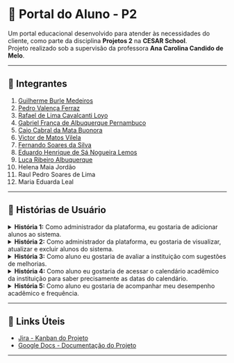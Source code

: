 # 📘 Portal do Aluno - P2

Um portal educacional desenvolvido para atender às necessidades do cliente, como parte da disciplina **Projetos 2** na **CESAR School**.  
Projeto realizado sob a supervisão da professora **Ana Carolina Candido de Melo**.

---

## 👥 Integrantes

1. [Guilherme Burle Medeiros](https://github.com/Guilherme-burle)  
2. [Pedro Valença Ferraz](https://github.com/PedroFerraz87)  
3. [Rafael de Lima Cavalcanti Loyo](https://github.com/rafaelcf29)  
4. [Gabriel França de Albuquerque Pernambuco](https://github.com/gabrielfranca10)  
5. [Caio Cabral da Mata Buonora](https://github.com/caiobuonora)  
6. [Victor de Matos Vilela](https://github.com/VI170105)  
7. [Fernando Soares da Silva](https://github.com/Nando101210)  
8. [Eduardo Henrique de Sá Nogueira Lemos](https://github.com/EduardoHenrique15)  
9. [Luca Ribeiro Albuquerque](https://github.com/LucaAlbuquerque)  
10. Helena Maia Jordão  
11. Raul Pedro Soares de Lima  
12. Maria Eduarda Leal  

---

## 📖 Histórias de Usuário

<details>
<summary><strong>História 1:</strong> Como administrador da plataforma, eu gostaria de adicionar alunos ao sistema.</summary>

- **Cenário favorável 1:**  
  Dado que o administrador está logado no portal  
  Quando acessa a aba “Gerenciar alunos” e posteriormente “Cadastrar alunos”  
  Então o sistema exibe uma mensagem indicando que é preciso preencher todas as informações.

- **Cenário favorável 2:**  
  Dado que o administrador está logado no portal  
  Quando acessa a aba “Gerenciar alunos” e posteriormente “Cadastrar alunos”  
  Então o sistema exibe campos como “Nome”, “Idade”, “Situação”, entre outros.

- **Cenário desfavorável 1:**  
  Dado que o administrador está logado no portal  
  Quando acessa a aba “Gerenciar alunos” e posteriormente “Cadastrar alunos”  
  Então o sistema não responde adequadamente à tentativa de cadastro.

</details>

<details>
<summary><strong>História 2:</strong> Como administrador da plataforma, eu gostaria de visualizar, atualizar e excluir alunos do sistema.</summary>

- **Cenário favorável 1:**  
  Dado que o administrador está logado no portal  
  Quando acessa a aba “Gerenciar alunos” e seleciona “Visualizar”, “Atualizar” ou “Excluir alunos”  
  Então o sistema exibe os alunos cadastrados ou permite as ações desejadas.

- **Cenário favorável 2:**  
  Dado que o administrador está logado no portal  
  Quando acessa a aba “Atualizar alunos”  
  Então os dados dos alunos são exibidos para edição.

- **Cenário desfavorável 1:**  
  Dado que o administrador está logado  
  Quando acessa a aba “Atualizar alunos”  
  Então nenhum aluno aparece pois ainda não há dados cadastrados.

</details>

<details>
<summary><strong>História 3:</strong> Como aluno eu gostaria de avaliar a instituição com sugestões de melhorias.</summary>

- **Cenário favorável 1:**  
  Dado que o aluno está matriculado e logado  
  Quando acessa a aba “Avalie a Solidare”  
  Então perguntas são exibidas para resposta.

- **Cenário favorável 2:**  
  Dado que o aluno está matriculado e logado  
  Quando acessa a aba “Avalie a Solidare”  
  Então um formulário é exibido para registrar sugestões e opiniões.

- **Cenário desfavorável 1:**  
  Dado que o aluno está logado  
  Quando acessa a aba “Avalie a Solidare”  
  Então uma falha no carregamento impede o acesso à aba.

</details>

<details>
<summary><strong>História 4:</strong> Como aluno eu gostaria de acessar o calendário acadêmico da instituição para saber precisamente as datas do calendário.</summary>

- **Cenário favorável 1:**  
  Dado que o aluno está matriculado e logado  
  Quando acessa a aba “Calendário”  
  Então são exibidas datas de provas, entregas, feriados e comemorações.

- **Cenário favorável 2:**  
  Dado que o aluno está logado  
  Quando acessa a aba “Calendário”  
  Então as informações acadêmicas são mostradas corretamente.

- **Cenário desfavorável 1:**  
  Dado que o aluno está logado  
  Quando acessa a aba “Calendário”  
  Então as datas aparecem em branco pois não foram cadastradas.

</details>

<details>
<summary><strong>História 5:</strong> Como aluno eu gostaria de acompanhar meu desempenho acadêmico e frequência.</summary>

> Obs: Avaliação será feita com "carinhas" (feliz/triste) e comentário do avaliador.

- **Cenário favorável 1:**  
  Dado que o aluno está matriculado e logado  
  Quando acessa a aba “Desempenho e Frequência”  
  Então são exibidas faltas e desempenho.

- **Cenário favorável 2:**  
  Dado que o aluno está logado  
  Quando acessa a aba “Desempenho e Frequência”  
  Então são exibidas “carinhas” e comentários do avaliador.

- **Cenário desfavorável 1:**  
  Dado que o aluno está logado  
  Quando acessa a aba “Desempenho e Frequência”  
  Então os campos aparecem em branco pois não foram preenchidos ainda.

</details>

---

## 🔗 Links Úteis

- [Jira - Kanban do Projeto](https://projeto2grupo10.atlassian.net/jira/software/projects/KAN/boards/1/backlog?assignee=712020%3A5102e8eb-4036-4150-8d35-bdcf805d24b4%2Cunassigned&atlOrigin=eyJpIjoiNTRhZjVmMDFjZjEwNDhkMmI5NGJkYzUxNjRmZjI5MzUiLCJwIjoiaiJ9)  
- [Google Docs - Documentação do Projeto](https://docs.google.com/document/d/1Kb8RnBP_5Gz-eml2weoGkFe5UCOAMaLPehDUtYEnm3E/edit?tab=t.0)

---

